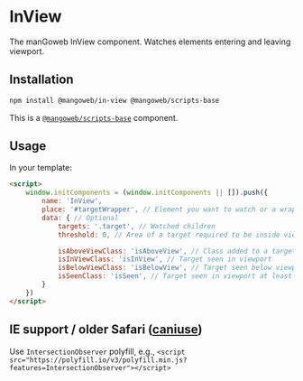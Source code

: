 # InView

The manGoweb InView component. Watches elements entering and leaving viewport.

## Installation

```bash
npm install @mangoweb/in-view @mangoweb/scripts-base
```

This is a [`@mangoweb/scripts-base`](https://www.npmjs.com/package/@mangoweb/scripts-base) component.

## Usage

In your template:
```html
<script>
	window.initComponents = (window.initComponents || []).push({
		name: 'InView',
		place: '#targetWrapper', // Element you want to watch or a wrapper
		data: { // Optional
			targets: '.target', // Watched children
			threshold: 0, // Area of a target required to be inside viewport

			isAboveViewClass: 'isAboveView', // Class added to a target element when seen above viewport
			isInViewClass: 'isInView', // Target seen in viewport
			isBelowViewClass: 'isBelowView', // Target seen below viewport
			isSeenClass: 'isSeen', // Target seen in viewport at least once
		}
	})
</script>
```

## IE support / older Safari ([caniuse](https://caniuse.com/#feat=intersectionobserver))

Use `IntersectionObserver` polyfill, e.g., `<script src="https://polyfill.io/v3/polyfill.min.js?features=IntersectionObserver"></script>`
